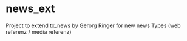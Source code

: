 # news_ext

Project to extend tx_news by Gerorg Ringer for new news Types (web referenz / media referenz)
